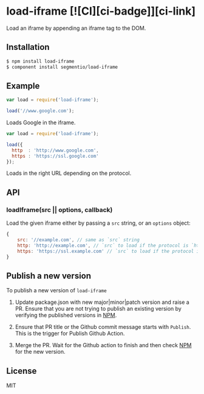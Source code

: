 # load-iframe [![CI][ci-badge]][ci-link]

Load an iframe by appending an iframe tag to the DOM.

## Installation

```sh
$ npm install load-iframe
$ component install segmentio/load-iframe
```

## Example
    
```js
var load = require('load-iframe');

load('//www.google.com');
```

Loads Google in the iframe.

```js
var load = require('load-iframe');

load({
  http  : 'http://www.google.com',
  https : 'https://ssl.google.com'
});
```

Loads in the right URL depending on the protocol.

## API

### loadIframe(src || options, callback)
Load the given iframe either by passing a `src` string, or
an `options` object:

```js
{
    src: '//example.com', // same as `src` string
    http: 'http://example.com', // `src` to load if the protocol is `http:`
    https: 'https://ssl.example.com' // `src` to load if the protocol is `https:`
}
```

## Publish a new version
To publish a new version of `load-iframe`

1. Update package.json with new major|minor|patch version and raise a PR. Ensure that you are not trying to publish an existing version by verifying the published versions in [NPM](https://www.npmjs.com/package/load-iframe?activeTab=versions).

2. Ensure that PR title or the Github commit message starts with `Publish`. This is the trigger for Publish Github Action.

3.  Merge the PR. Wait for the Github action to finish and then check [NPM](https://www.npmjs.com/package/load-iframe?activeTab=versions) for the new version.
## License

MIT
<!-- 

[ci-link]: https://circleci.com/gh/segmentio/load-iframe
[ci-badge]: https://circleci.com/gh/segmentio/load-iframe.svg?style=svg -->
